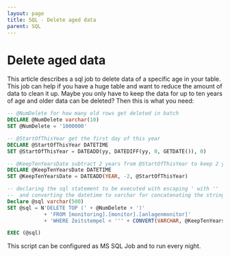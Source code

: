 ```yaml
---
layout: page
title: SQL - Delete aged data
parent: SQL
---
```


# Delete aged data

This article describes a sql job to delete data of a specific age in your table. This job can help if you have a huge table and want to reduce the amount of data to clean it up. Maybe you only have to keep the data for up to ten years of age and older data can be deleted? Then this is what you need:

```sql
-- @NumDelete for how many old rows get deleted in batch
DECLARE @NumDelete varchar(10)
SET @NumDelete = '1000000'

-- @StartOfThisYear get the first day of this year
DECLARE @StartOfThisYear DATETIME
SET @StartOfThisYear = DATEADD(yy, DATEDIFF(yy, 0, GETDATE()), 0)

-- @KeepTenYearsDate subtract 2 years from @StartOfThisYear to keep 2 year old records
DECLARE @KeepTenYearsDate DATETIME
SET @KeepTenYearsDate = DATEADD(YEAR, -2, @StartOfThisYear)

-- declaring the sql statement to be executed with escaping ' with '' 
--  and converting the datetime to varchar for concatenating the strings
Declare @sql varchar(500)
SET @sql = N'DELETE TOP (' + @NumDelete + ')' 
			+ 'FROM [monitoring].[monitor].[anlagenmonitor]' 
			+ 'WHERE Zeitstempel < ''' + CONVERT(VARCHAR, @KeepTenYearsDate, 120) + ''''

EXEC (@sql)
```

This script can be configured as MS SQL Job and to run every night.